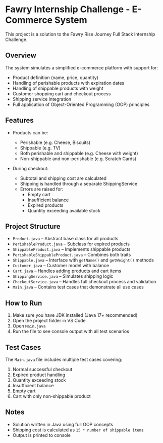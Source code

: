 # Fawry Internship Challenge - E-Commerce System

This project is a solution to the Fawry Rise Journey Full Stack Internship Challenge.

## Overview

The system simulates a simplified e-commerce platform with support for:
- Product definition (name, price, quantity)
- Handling of perishable products with expiration dates
- Handling of shippable products with weight
- Customer shopping cart and checkout process
- Shipping service integration
- Full application of Object-Oriented Programming (OOP) principles

## Features

- Products can be:
  - Perishable (e.g. Cheese, Biscuits)
  - Shippable (e.g. TV)
  - Both perishable and shippable (e.g. Cheese with weight)
  - Non-shippable and non-perishable (e.g. Scratch Cards)

- During checkout:
  - Subtotal and shipping cost are calculated
  - Shipping is handled through a separate ShippingService
  - Errors are raised for:
    - Empty cart
    - Insufficient balance
    - Expired products
    - Quantity exceeding available stock

## Project Structure

- `Product.java` – Abstract base class for all products
- `PerishableProduct.java` – Subclass for expired products
- `ShippableProduct.java` – Implements shippable products
- `PerishableShippableProduct.java` – Combines both traits
- `Shippable.java` – Interface with `getName()` and `getWeight()` methods
- `Customer.java` – Customer model with balance
- `Cart.java` – Handles adding products and cart items
- `ShippingService.java` – Simulates shipping logic
- `CheckoutService.java` – Handles full checkout process and validation
- `Main.java` – Contains test cases that demonstrate all use cases

## How to Run

1. Make sure you have JDK installed (Java 17+ recommended)
2. Open the project folder in VS Code
3. Open `Main.java`
4. Run the file to see console output with all test scenarios

## Test Cases

The `Main.java` file includes multiple test cases covering:

1. Normal successful checkout
2. Expired product handling
3. Quantity exceeding stock
4. Insufficient balance
5. Empty cart
6. Cart with only non-shippable product

## Notes

- Solution written in Java using full OOP concepts
- Shipping cost is calculated as `15 * number of shippable items`
- Output is printed to console
